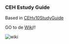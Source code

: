 ### CEH Estudy Guide

Based in [CEHv10StudyGuide](https://github.com/scottymcraig/CEHv10StudyGuide)

GO to de [Wiki](https://github.com/drj3ky11/CEHv10StudyGuide/wiki)!!

![wiki](https://sd.keepcalms.com/i/keep-calm-and-read-the-wiki.png)
